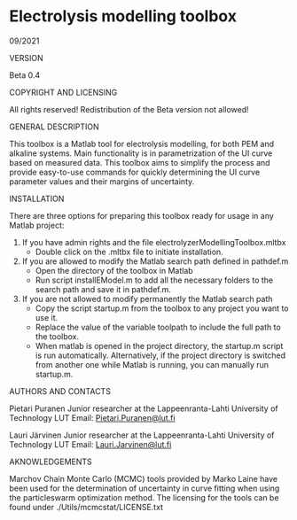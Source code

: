 # Electrolysis modelling toolbox
09/2021


VERSION

Beta 0.4


COPYRIGHT AND LICENSING

All rights reserved!
Redistribution of the Beta version not allowed!



GENERAL DESCRIPTION

This toolbox is a Matlab tool for electrolysis modelling, for both PEM and 
alkaline systems. Main functionality is in parametrization of the UI curve
based on measured data. This toolbox aims to simplify the process and 
provide easy-to-use commands for quickly determining the UI curve parameter 
values and their margins of uncertainty.



INSTALLATION

There are three options for preparing this toolbox ready for usage in any 
Matlab project:

1. If you have admin rights and the file electrolyzerModellingToolbox.mltbx
    - Double click on the .mltbx file to initiate installation.
2. If you are allowed to modify the Matlab search path defined in pathdef.m
	- Open the directory of the toolbox in Matlab
    - Run script installEModel.m to add all the necessary folders to the
        search path and save it in pathdef.m.
3. If you are not allowed to modify permanently the Matlab search path
    - Copy the script startup.m from the toolbox to any project you want to
        use it.
    - Replace the value of the variable toolpath to include the full path
        to the toolbox.
    - When matlab is opened in the project directory, the startup.m script
        is run automatically. Alternatively, if the project directory is 
        switched from another one while Matlab is running, you can manually
        run startup.m.



AUTHORS AND CONTACTS

Pietari Puranen
Junior researcher at the Lappeenranta-Lahti University of Technology LUT
Email: Pietari.Puranen@lut.fi

Lauri Järvinen
Junior researcher at the Lappeenranta-Lahti University of Technology LUT
Email: Lauri.Jarvinen@lut.fi



AKNOWLEDGEMENTS

Marchov Chain Monte Carlo (MCMC) tools provided by Marko Laine have been 
used for the determination of uncertainty in curve fitting when using the 
particleswarm optimization method. The licensing for the tools can be found
under ./Utils/mcmcstat/LICENSE.txt

